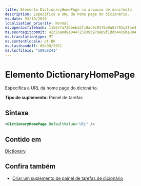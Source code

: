 ```yaml
---
title: Elemento DictionaryHomePage no arquivo de manifesto
description: Especifica a URL da home page do dicionário.
ms.date: 03/19/2019
localization_priority: Normal
ms.openlocfilehash: 115647a726beb3dfc8ac9c9170a9a8a791c2fbe4
ms.sourcegitcommit: 42c55a8d8e0447258393979a09f1ddb44c6be884
ms.translationtype: MT
ms.contentlocale: pt-BR
ms.lasthandoff: 09/08/2021
ms.locfileid: "58938241"
---
```

# <a name="dictionaryhomepage-element"></a>Elemento DictionaryHomePage

Especifica a URL da home page do dicionário.

**Tipo de suplemento:** Painel de tarefas

## <a name="syntax"></a>Sintaxe

```XML
<DictionaryHomePage DefaultValue="URL" />
```

## <a name="contained-in"></a>Contido em

[Dictionary](dictionary.md)

## <a name="see-also"></a>Confira também

- [Criar um suplemento de painel de tarefas de dicionário](../../word/dictionary-task-pane-add-ins.md)

